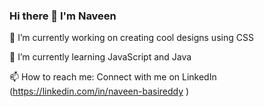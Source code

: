 ### Hi there 👋 I'm Naveen
🔭 I’m currently working on creating cool designs using CSS

 🌱 I’m currently learning JavaScript and Java
  
 📫 How to reach me: Connect with me on LinkedIn (https://linkedin.com/in/naveen-basireddy )

